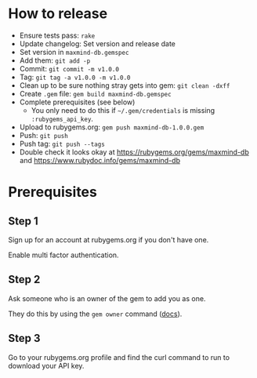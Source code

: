 # How to release
* Ensure tests pass: `rake`
* Update changelog: Set version and release date
* Set version in `maxmind-db.gemspec`
* Add them: `git add -p`
* Commit: `git commit -m v1.0.0`
* Tag: `git tag -a v1.0.0 -m v1.0.0`
* Clean up to be sure nothing stray gets into gem: `git clean -dxff`
* Create `.gem` file: `gem build maxmind-db.gemspec`
* Complete prerequisites (see below)
  * You only need to do this if `~/.gem/credentials` is missing
    `:rubygems_api_key`.
* Upload to rubygems.org: `gem push maxmind-db-1.0.0.gem`
* Push: `git push`
* Push tag: `git push --tags`
* Double check it looks okay at https://rubygems.org/gems/maxmind-db and
  https://www.rubydoc.info/gems/maxmind-db


# Prerequisites

## Step 1
Sign up for an account at rubygems.org if you don't have one.

Enable multi factor authentication.


## Step 2
Ask someone who is an owner of the gem to add you as one.

They do this by using the `gem owner` command
([docs](https://guides.rubygems.org/command-reference/#gem-owner)).


## Step 3
Go to your rubygems.org profile and find the curl command to run to
download your API key.
